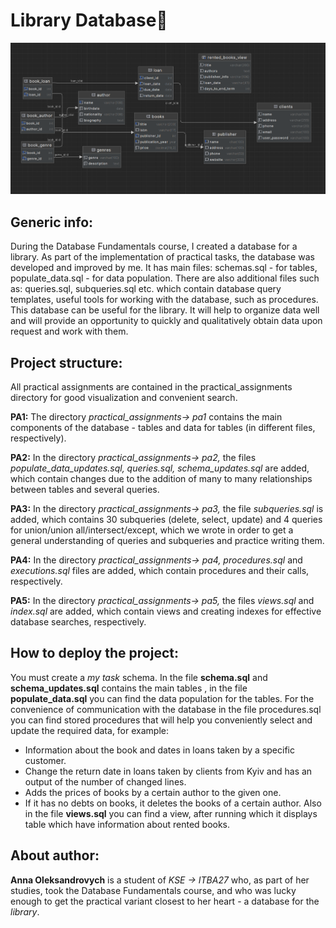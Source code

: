 # Library Database📖
![tables](https://github.com/anwalv/DatabaseAssignment/blob/main/%D0%97%D0%BD%D1%96%D0%BC%D0%BE%D0%BA%20%D0%B5%D0%BA%D1%80%D0%B0%D0%BD%D0%B0%202024-04-16%20213935.png?raw=true)
## Generic info:

During the Database Fundamentals course, I created a database for a library. As part of the implementation of practical tasks, the database was developed and improved by me. It has main files: schemas.sql - for tables, populate_data.sql - for data population. There are also additional files such as: queries.sql, subqueries.sql etc. which contain database query templates, useful tools for working with the database, such as procedures. 
This database can be useful for the library. It will help to organize data well and will provide an opportunity to quickly and qualitatively obtain data upon request and work with them.


## Project structure:

All practical assignments are contained in the practical_assignments directory for good visualization and convenient search.

**PA1:** The directory *practical_assignments-> pa1* contains the main components of the database - tables and data for tables (in different files, respectively).

**PA2:** In the directory *practical_assignments-> pa2,* the files *populate_data_updates.sql, queries.sql, schema_updates.sql* are added, which contain changes due to the addition of many to many relationships between tables and several queries.

**PA3:** In the directory *practical_assignments-> pa3,* the file *subqueries.sql* is added, which contains 30 subqueries (delete, select, update) and 4 queries for union/union all/intersect/except, which we wrote in order to get a general understanding of queries and subqueries and practice writing them.

**PA4:** In the directory *practical_assignments-> pa4,* *procedures.sql* and *executions.sql* files are added, which contain procedures and their calls, respectively.

**PA5:** In the directory *practical_assignments-> pa5,* the files *views.sql* and *index.sql* are added, which contain views and creating indexes for effective database searches, respectively.

## How to deploy the project:

You must create a *my task* schema. In the file **schema.sql** and **schema_updates.sql** contains the main tables , in the file **populate_data.sql** you can find the data population for the tables. For the convenience of communication with the database in the file procedures.sql you can find stored procedures that will help you conveniently select and update the required data, for example:

- Information about the book and dates in loans taken by a specific customer.
- Change the return date in loans taken by clients from Kyiv and has an output of the number of changed lines.
- Adds the prices of books by a certain author to the given one.
- If it has no debts on books, it deletes the books of a certain author.
Also in the file **views.sql** you can find a view, after running which it displays table which have information about rented books.

## About author:

**Anna Oleksandrovych** is a student of *KSE -> ITBA27* who, as part of her studies, took the Database Fundamentals course, and who was lucky enough to get the practical variant closest to her heart - a database for the *library*.
